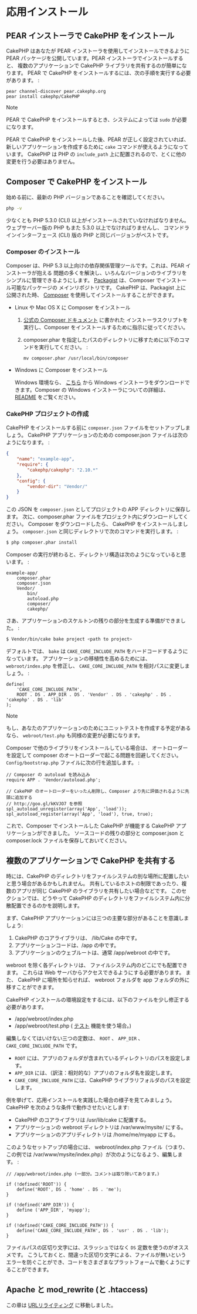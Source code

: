 # 応用インストール

## PEAR インストーラで CakePHP をインストール

CakePHP はあなたが PEAR インストーラを使用してインストールできるように
PEAR パッケージを公開しています。PEAR インストーラでインストールすると、
複数のアプリケーションで CakePHP ライブラリを共有するのが簡単になります。
PEAR で CakePHP をインストールするには、次の手順を実行する必要があります。 :

    pear channel-discover pear.cakephp.org
    pear install cakephp/CakePHP

> [!NOTE]
> PEAR で CakePHP をインストールするとき、システムによっては `sudo` が必要になります。

PEAR で CakePHP をインストールした後、PEAR が正しく設定されていれば、
新しいアプリケーションを作成するために `cake` コマンドが使えるようになっています。
CakePHP は PHP の `include_path` 上に配置されるので、とくに他の変更を行う必要はありません。

## Composer で CakePHP をインストール

始める前に、最新の PHP バージョンであることを確認してください。

``` bash
php -v
```

少なくとも PHP 5.3.0 (CLI) 以上がインストールされていなければなりません。
ウェブサーバー版の PHP もまた 5.3.0 以上でなければりませんし、
コマンドラインインターフェース (CLI) 版の PHP と同じバージョンがベストです。

### Composer のインストール

Composer は、PHP 5.3 以上向けの依存関係管理ツールです。これは、PEAR インストーラが抱える
問題の多くを解決し、いろんなバージョンのライブラリをシンプルに管理できるようにします。
[Packagist](https://packagist.org/) は、Composer でインストール可能なパッケージの
メインリポジトリです。 CakePHP は、Packagist 上に公開された時、
[Composer](https://getcomposer.org) を使用してインストールすることができます。

- Linux や Mac OS X に Composer をインストール

  1.  [公式の Composer ドキュメント](https://getcomposer.org/download/) に書かれた
      インストーラスクリプトを実行し、Composer をインストールするために指示に従ってください。

  2.  composer.phar を指定したパスのディレクトリに移すために以下のコマンドを実行してください。 :

          mv composer.phar /usr/local/bin/composer

- Windows に Composer をインストール

  Windows 環境なら、 [こちら](https://github.com/composer/windows-setup/releases/) から
  Windows インストーラをダウンロードできます。Composer の Windows インストーラについての詳細は、
  [README](https://github.com/composer/windows-setup) をご覧ください。

### CakePHP プロジェクトの作成

CakePHP をインストールする前に `composer.json` ファイルをセットアップしましょう。
CakePHP アプリケーションのための composer.json ファイルは次のようになります。 :

``` json
{
    "name": "example-app",
    "require": {
        "cakephp/cakephp": "2.10.*"
    },
    "config": {
        "vendor-dir": "Vendor/"
    }
}
```

この JSON を `composer.json` としてプロジェクトの APP ディレクトリに保存します。
次に、composer.phar ファイルをプロジェクト内にダウンロードしてください。
Composer をダウンロードしたら、 CakePHP をインストールしましょう。
`composer.json` と同じディレクトリで次のコマンドを実行します。 :

``` bash
$ php composer.phar install
```

Composer の実行が終わると、ディレクトリ構造は次のようになっていると思います。 :

    example-app/
        composer.phar
        composer.json
        Vendor/
            bin/
            autoload.php
            composer/
            cakephp/

さあ、アプリケーションのスケルトンの残りの部分を生成する準備ができました。 :

``` bash
$ Vendor/bin/cake bake project <path to project>
```

デフォルトでは、 `bake` は `CAKE_CORE_INCLUDE_PATH` をハードコードするようになっています。
アプリケーションの移植性を高めるためには、 `webroot/index.php` を修正し、
`CAKE_CORE_INCLUDE_PATH` を相対パスに変更しましょう。 :

``` text
define(
    'CAKE_CORE_INCLUDE_PATH',
    ROOT . DS . APP_DIR . DS . 'Vendor' . DS . 'cakephp' . DS . 'cakephp' . DS . 'lib'
);
```

> [!NOTE]
> もし、あなたのアプリケーションのためにユニットテストを作成する予定があるなら、
> `webroot/test.php` も同様の変更が必要になります。

Composer で他のライブラリをインストールしている場合は、
オートローダーを設定して composer のオートローダーで起こる問題を回避してください。
`Config/bootstrap.php` ファイルに次の行を追加します。 :

``` text
// Composer の autoload を読み込み
require APP . 'Vendor/autoload.php';

// CakePHP のオートローダーをいったん削除し、Composer より先に評価されるように先頭に追加する
// http://goo.gl/kKVJO7 を参照
spl_autoload_unregister(array('App', 'load'));
spl_autoload_register(array('App', 'load'), true, true);
```

これで、Composer でインストールした CakePHP が機能する CakePHP アプリケーションができました。
ソースコードの残りの部分と composer.json と composer.lock ファイルを保存しておいてください。

## 複数のアプリケーションで CakePHP を共有する

時には、CakePHP のディレクトリをファイルシステムの別な場所に配置したいと思う場合があるかもしれません。
共有しているホストの制限であったり、複数のアプリが同じ CakePHP のライブラリを共有したい場合などです。
このセクションでは、どうやって CakePHP のディレクトリをファイルシステム内に分散配置できるのかを説明します。

まず、CakePHP アプリケーションには三つの主要な部分があることを意識しましょう:

1.  CakePHP のコアライブラリは、 /lib/Cake の中です。
2.  アプリケーションコードは、/app の中です。
3.  アプリケーションのウェブルートは、通常 /app/webroot の中です。

webroot を除く各ディレクトリは、 ファイルシステム内のどこにでも配置できます。
これらは Web サーバからアクセスできるようにする必要があります。
また、 CakePHP に場所を知らせれば、 webroot フォルダを app フォルダの外に移すことができます。

CakePHP インストールの環境設定をするには、以下のファイルを少し修正する必要があります。

- /app/webroot/index.php
- /app/webroot/test.php ( [テスト](../development/testing) 機能を使う場合。)

編集しなくてはいけない三つの定数は、 `ROOT` 、 `APP_DIR` 、 `CAKE_CORE_INCLUDE_PATH` です。

- `ROOT` には、アプリのフォルダが含まれているディレクトリのパスを設定します。
- `APP_DIR` には、（訳注：相対的な）アプリのフォルダ名を設定します。
- `CAKE_CORE_INCLUDE_PATH` には、CakePHP ライブラリフォルダのパスを設定します。

例を挙げて、応用インストールを実践した場合の様子を見てみましょう。
CakePHP を次のような条件で動作させたいとします:

- CakePHP のコアライブラリは /usr/lib/cake に配置する。
- アプリケーションの webroot ディレクトリは /var/www/mysite/ にする。
- アプリケーションのアプリディレクトリは /home/me/myapp にする。

このようなセットアップの場合には、 webroot/index.php ファイル（つまり、この例では /var/www/mysite/index.php）が次のようになるよう、編集します。 :

``` text
// /app/webroot/index.php (一部分。コメントは取り除いてあります。)

if (!defined('ROOT')) {
    define('ROOT', DS . 'home' . DS . 'me');
}

if (!defined('APP_DIR')) {
    define ('APP_DIR', 'myapp');
}

if (!defined('CAKE_CORE_INCLUDE_PATH')) {
    define('CAKE_CORE_INCLUDE_PATH', DS . 'usr' . DS . 'lib');
}
```

ファイルパスの区切り文字には、スラッシュではなく `DS` 定数を使うのがオススメです。
こうしておくと、間違った区切り文字による、ファイルが無いというエラーを防ぐことができ、コードをさまざまなプラットフォームで動くようにすることができます。

## Apache と mod_rewrite (と .htaccess)

この章は [URLリライティング](../installation/url-rewriting) に移動しました。
